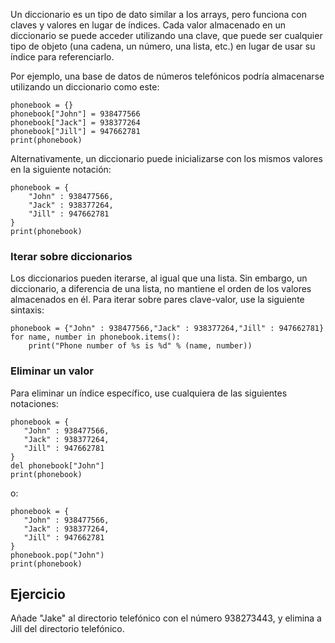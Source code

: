 Un diccionario es un tipo de dato similar a los arrays, pero funciona con claves y valores en lugar de índices. Cada valor almacenado en un diccionario se puede acceder utilizando una clave, que puede ser cualquier tipo de objeto (una cadena, un número, una lista, etc.) en lugar de usar su índice para referenciarlo.

Por ejemplo, una base de datos de números telefónicos podría almacenarse utilizando un diccionario como este:

    phonebook = {}
    phonebook["John"] = 938477566
    phonebook["Jack"] = 938377264
    phonebook["Jill"] = 947662781
    print(phonebook)

Alternativamente, un diccionario puede inicializarse con los mismos valores en la siguiente notación:

    phonebook = {
        "John" : 938477566,
        "Jack" : 938377264,
        "Jill" : 947662781
    }
    print(phonebook)

### Iterar sobre diccionarios

Los diccionarios pueden iterarse, al igual que una lista. Sin embargo, un diccionario, a diferencia de una lista, no mantiene el orden de los valores almacenados en él. Para iterar sobre pares clave-valor, use la siguiente sintaxis:

    phonebook = {"John" : 938477566,"Jack" : 938377264,"Jill" : 947662781}
    for name, number in phonebook.items():
        print("Phone number of %s is %d" % (name, number))

### Eliminar un valor

Para eliminar un índice específico, use cualquiera de las siguientes notaciones:

    phonebook = {
       "John" : 938477566,
       "Jack" : 938377264,
       "Jill" : 947662781
    }
    del phonebook["John"]
    print(phonebook)

o:

    phonebook = {
       "John" : 938477566,
       "Jack" : 938377264,
       "Jill" : 947662781
    }
    phonebook.pop("John")
    print(phonebook)


Ejercicio
--------

Añade "Jake" al directorio telefónico con el número 938273443, y elimina a Jill del directorio telefónico.
